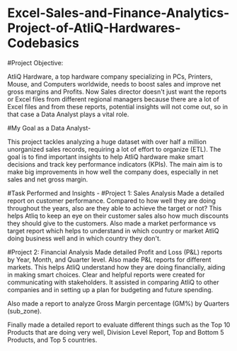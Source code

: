 # Excel-Sales-and-Finance-Analytics-Project-of-AtliQ-Hardwares-Codebasics

#Project Objective:

  AtliQ Hardware, a top hardware company specializing in PCs, Printers, Mouse, and Computers worldwide, needs to boost sales and improve net gross margins and Profits.
  Now Sales director doesn't just want the reports or Excel files from different regional managers because there are a lot of Excel files and from these reports, potential insights will not come out, so in 
  that case a Data Analyst plays a vital role.

#My Goal as a Data Analyst-

 This project tackles analyzing a huge dataset with over half a million unorganized sales records, requiring a lot of effort to organize (ETL). The goal is to find important insights to help AtliQ hardware 
 make smart decisions and track key performance indicators (KPIs). The main aim is to make big improvements in how well the company does, especially in net sales and net gross margin.

#Task Performed and Insights -
 #Project 1: Sales Analysis
 Made a detailed report on customer performance. Compared to how well they are doing throughout the years, also are they able to achieve the target or not? This helps Atliq to keep an eye on their customer 
 sales also how much discounts they should give to the customers. Also made a market performance vs target report which helps to understand in which country or market AtliQ doing business well and in which 
 country they don't.

#Project 2: Financial Analysis
 Made detailed Profit and Loss (P&L) reports by Year, Month, and Quarter level. Also made P&L reports for different markets. This helps AtliQ understand how they are doing financially, aiding in making smart 
 choices. Clear and helpful reports were created for communicating with stakeholders. It assisted in comparing AtliQ to other companies and in setting up a plan for budgeting and future spending.

 Also made a report to analyze Gross Margin percentage (GM%) by Quarters (sub_zone).

 Finally made a detailed report to evaluate different things such as the Top 10 Products that are doing very well, Division Level Report, Top and Bottom 5 Products, and Top 5 countries.
